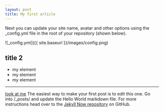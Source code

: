 ```yaml
---
layout: post
title: My first article
---
```


Next you can update your site name, avatar and other options using the _config.yml file in the root of your repository (shown below).

![_config.yml]({{ site.baseurl }}/images/config.png)
 
 
## title 2
 
- my element
- my element
- my element

<hr/>

[look at me](https://vk.com/gayane_bet)
The easiest way to make your first post is to edit this one. Go into /_posts/ and update the Hello World markdown file. For more instructions head over to the [Jekyll Now repository](https://github.com/barryclark/jekyll-now) on GitHub.
